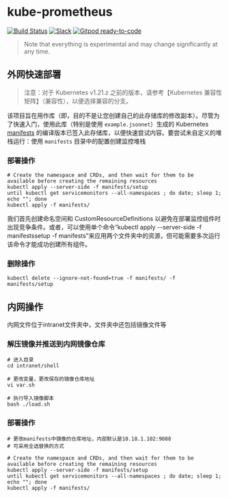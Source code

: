 # kube-prometheus

[![Build Status](https://github.com/prometheus-operator/kube-prometheus/workflows/ci/badge.svg)](https://github.com/prometheus-operator/kube-prometheus/actions)
[![Slack](https://img.shields.io/badge/join%20slack-%23prometheus--operator-brightgreen.svg)](http://slack.k8s.io/)
[![Gitpod ready-to-code](https://img.shields.io/badge/Gitpod-ready--to--code-blue?logo=gitpod)](https://gitpod.io/#https://github.com/prometheus-operator/kube-prometheus)

> Note that everything is experimental and may change significantly at any time.

## 外网快速部署

> 注意：对于 Kubernetes v1.21.z 之前的版本，请参考【Kubernetes 兼容性矩阵】（兼容性），以便选择兼容的分支。

该项目旨在用作库（即，目的不是让您创建自己的此存储库的修改副本）。尽管为了快速入门，使用此库（特别是使用 `example.jsonnet`）生成的 Kubernetes [manifests](manifests) 的编译版本已签入此存储库，以便快速尝试内容。要尝试未自定义的堆栈运行：使用 `manifests` 目录中的配置创建监控堆栈
### 部署操作
```shell
# Create the namespace and CRDs, and then wait for them to be available before creating the remaining resources
kubectl apply --server-side -f manifests/setup
until kubectl get servicemonitors --all-namespaces ; do date; sleep 1; echo ""; done
kubectl apply -f manifests/
```

我们首先创建命名空间和 CustomResourceDefinitions 以避免在部署监控组件时出现竞争条件。或者，可以使用单个命令“kubectl apply --server-side -f manifestssetup -f manifests”来应用两个文件夹中的资源，但可能需要多次运行该命令才能成功创建所有组件。

### 删除操作
```shell
kubectl delete --ignore-not-found=true -f manifests/ -f manifests/setup
```

## 内网操作
内网文件位于intranet文件夹中，文件夹中还包括镜像文件等

### 解压镜像并推送到内网镜像仓库
```shell
# 进入目录
cd intranet/shell

# 更改变量，更改保存的镜像仓库地址
vi var.sh

# 执行导入镜像脚本
bash ./load.sh
```

### 部署操作
```shell
# 更改manifests中镜像的仓库地址，内部默认是10.18.1.102:9088
# 可采用全选替换的方式

# Create the namespace and CRDs, and then wait for them to be available before creating the remaining resources
kubectl apply --server-side -f manifests/setup
until kubectl get servicemonitors --all-namespaces ; do date; sleep 1; echo ""; done
kubectl apply -f manifests/
```